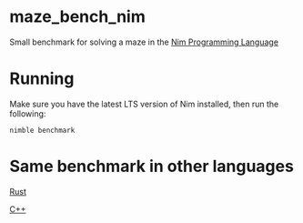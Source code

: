 # maze_bench_nim

Small benchmark for solving a maze in the [Nim Programming Language](https://nim-lang.org/)

# Running

Make sure you have the latest LTS version of Nim installed,
then run the following:

`nimble benchmark`

# Same benchmark in other languages

[Rust](https://github.com/BTOdell/maze_bench_rs)

[C++](https://github.com/BTOdell/maze-bench-cpp)


